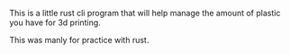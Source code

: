 This is a little rust cli program that will help manage the amount of plastic you have for 3d printing. 

This was manly for practice with rust.
